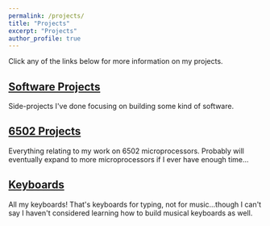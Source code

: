 ```yaml
---
permalink: /projects/
title: "Projects"
excerpt: "Projects"
author_profile: true
---
```


Click any of the links below for more information on my projects.

## [Software Projects](/projects/software)

Side-projects I've done focusing on building some kind of software.

## [6502 Projects](/projects/6502)

Everything relating to my work on 6502 microprocessors. Probably will eventually expand to more microprocessors if I ever have enough time...

## [Keyboards](/projects/keyboards)

All my keyboards! That's keyboards for typing, not for music...though I can't say I haven't considered learning how to build musical keyboards as well.

